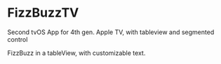 # FizzBuzzTV
Second tvOS App for 4th gen. Apple TV, with tableview and segmented control

FizzBuzz in a tableView, with customizable text.
